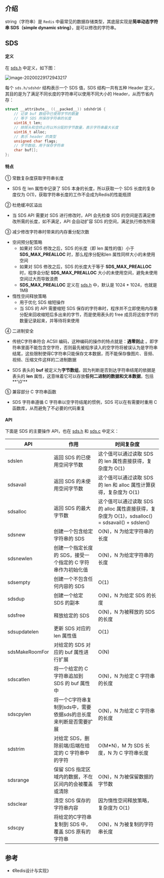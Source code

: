 ## 介绍

string（字符串）是 `Redis` 中最常见的数据存储类型，其底层实现是**简单动态字符串 SDS（simple dynamic string）**，是可以修改的字符串。



## SDS

#### 定义

在 [sds.h](https://github.com/antirez/redis/blob/unstable/src/sds.h) 中定义，如下图：

![image-20200229172943217](https://tva1.sinaimg.cn/large/00831rSTgy1gcdeh7x4ysj313g0u0qm7.jpg)

每个 `sds.h/sdshdr` 结构表示一个 SDS 值，SDS 结构一共有五种 Header 定义，其目的是为了满足不同长度的字符串可以使用不同大小的 Header，从而节省内存：

```c
struct __attribute__ ((__packed__)) sdshdr16 {
    // 记录 buf 数组中已使用字节的数量
    // 等于 SDS 所保存字符串的长度
    uint16_t len;
    // 排除头和空终止符以外分配的字节数量，表示字符串最大长度
    uint16_t alloc;
    // 表示 header 的类型
    unsigned char flags;
    // 字节数组，用于保存字符串
    char buf[];
};
```



#### 特点

① 常数复杂度获取字符串长度

- SDS 在 len 属性中记录了 SDS 本身的长度，所以获取一个 SDS 长度的复杂度仅为 O(1)，获取字符串长度的工作不会成为Redis的性能瓶颈

② 杜绝缓冲区溢出

- 当 SDS API 需要对 SDS 进行修改时，API 会先检查 SDS 的空间是否满足修改所需的长度，如不满足，API 会自动扩容 SDS 的空间，满足执行修改所需

③ 减少修改字符串时带来的内存重分配次数

- 空间预分配策略
  - 如果对 SDS 修改之后，SDS 的长度（即 len 属性的值）小于 **SDS_MAX_PREALLOC** 时，那么程序分配和len 属性同样大小的未使用空间
  - 如果对 SDS 修改之后，SDS 的长度大于等于 **SDS_MAX_PREALLOC** 时，程序会分配 **SDS_MAX_PREALLOC** 大小的未使用空间，避免未使用空间过大而导致浪费
  - **SDS_MAX_PREALLOC** 定义在 [sds.h](https://github.com/antirez/redis/blob/unstable/src/sds.h) 中，默认是 1024 * 1024，也就是1MB
- 惰性空间释放策略
  - 用于优化 SDS 缩短操作
  - 当 SDS 的 API 需要缩短 SDS 保存的字符串时，程序并不立即使用内存重分配来回收缩短后多出来的字节，而是使用表头的 free 成员将这些字节的数量记录起来，并等待将来使用

④ 二进制安全

- 传统C字符串符合 ACSII 编码，这种编码的操作的特点就是：**遇零则止** 。即字符串里面不能包含空字符，否则最先被程序读入的空字符将被误认为是字符串结尾，这些限制使得C字符串只能保存文本数据，而不能保存像图片、音频、视频、压缩文件这样的二进制数据

- SDS 表头的 **buf** 被定义为**字节数组**，因为判断是否到达字符串结尾的依据是表头的 **len** 属性，这意味着它可以存放**任何二进制的数据和文本数据**，包括**’\0’**

⑤ 兼容部分 C 字符串函数

- SDS 字符串遵循 C 字符串以空字符结尾的惯例，SDS 可以在有需要时重用 C 函数库，从而避免了不必要的代码重复

#### API

下面是 SDS 的主要操作 API，也在 [sds.h](https://github.com/antirez/redis/blob/unstable/src/sds.h) 和 [sds.c](https://github.com/antirez/redis/blob/unstable/src/sds.c) 中定义：

| API            | 作用                                                         | 时间复杂度                                                   |
| -------------- | ------------------------------------------------------------ | ------------------------------------------------------------ |
| sdslen         | 返回 SDS 的已使用空间字节数                                  | 这个值可以通过读取 SDS 的 len 属性直接获得，复杂度为 O(1)    |
| sdsavail       | 返回 SDS 的未使用空间字节数                                  | 这个值可以通过读取 SDS 的 len 和 alloc 属性计算获得，复杂度为 O(1) |
| sdsalloc       | 返回 SDS 的最大字节数                                        | 这个值可以通过读取 SDS 的 alloc 属性直接获得，复杂度为 O(1)，sdsalloc() = sdsavail() + sdslen() |
| sdsnew         | 创建一个包含给定字符串的 SDS                                 | O(N)，N 为给定字符串的长度                                   |
| sdsnewlen      | 创建一个指定长度的 SDS，接受一个指定的 C 字符串作为初始化值  | O(N)，N 为给定字符串的长度                                   |
| sdsempty       | 创建一个不包含任何内容的 SDS                                 | O(1)                                                         |
| sdsdup         | 创建一个给定 SDS 的副本                                      | O(N)，N 为给定 SDS 的长度                                    |
| sdsfree        | 释放给定的 SDS                                               | O(N)，N 为被释放的 SDS 的长度                                |
| sdsupdatelen   | 更新 SDS 对应的 len 属性值                                   | O(1)                                                         |
| sdsMakeRoomFor | 对给定的 SDS 对应的 buf 属性进行扩展                         | O(N)                                                         |
| sdscatlen      | 将一个给定的 C 字符串追加到 SDS 的 buf 属性中                | O(N)，N 为给定 C 字符串的长度                                |
| sdscpylen      | 将一个C字符串复制到sds中，需要依据sds的总长度来判断是否需要扩展 | O(N)，N 为给定 C 字符串的长度                                |
| sdstrim        | 对给定 SDS，删除前端/后端在给定的 C 字符串中的字符           | O(M*N)，M 为 SDS 长度，N 为 C 字符串长度                     |
| sdsrange       | 保留 SDS 指定区域内的数据，不在区间内的会被覆盖或清除        | O(N)，N 为被保留数据的字节数                                 |
| sdsclear       | 清空 SDS 保存的字符串内容                                    | 因为惰性空间释放策略，复杂度为 O(1)                          |
| sdscpy         | 将给定的C字符串复制到 SDS 中，覆盖 SDS 原有的字符串          | O(N)，N 为被复制的字符串长度                                 |



## 参考

- 《Redis设计与实现》
